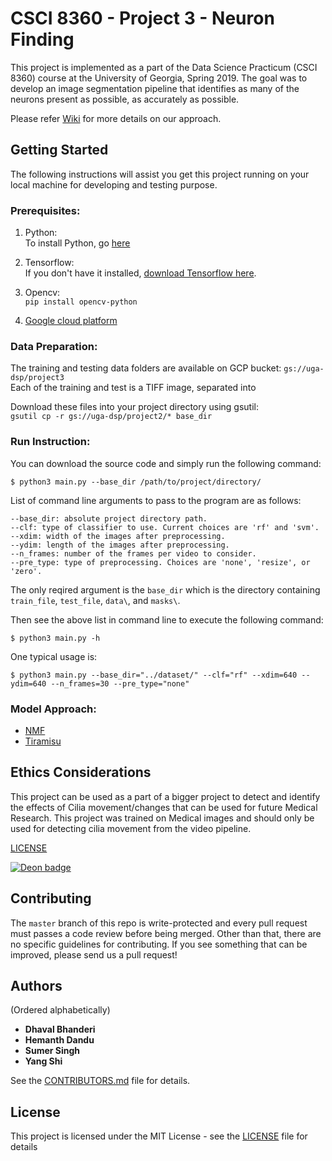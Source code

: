 # CSCI 8360 - Project 3 - Neuron Finding

This project is implemented as a part of the Data Science Practicum (CSCI 8360) course at the University of Georgia, Spring 2019.
The goal was to develop an image segmentation pipeline that identifies as many of the neurons present as possible, as accurately as possible.

Please refer [Wiki](https://github.com/dsp-uga/Team-keller/wiki) for more details on our approach.

## Getting Started 

The following instructions will assist you get this project running on your local machine for developing and testing purpose.

### Prerequisites:

1. Python: <br />
    To install Python, go [here](https://www.python.org/downloads/)
    
2. Tensorflow: <br />
    If you don't have it installed, [download Tensorflow here](https://www.tensorflow.org/install).

3. Opencv: <br />
    `pip install opencv-python` 

4. [Google cloud platform](https://github.com/dsp-uga/Team-thweatt-p2/wiki/Google-Cloud-Platform-set-up)

### Data Preparation:
The training and testing data folders are available on GCP bucket: `gs://uga-dsp/project3` <br />
Each of the training and test is a TIFF image, separated into 

Download these files into your project directory using gsutil:<br />
`gsutil cp -r gs://uga-dsp/project2/* base_dir`

### Run Instruction:

You can download the source code and simply run the following command:

`$ python3 main.py --base_dir /path/to/project/directory/`

List of command line arguments to pass to the program are as follows:

	--base_dir: absolute project directory path.
	--clf: type of classifier to use. Current choices are 'rf' and 'svm'.
	--xdim: width of the images after preprocessing.
	--ydim: length of the images after preprocessing.
	--n_frames: number of the frames per video to consider.
	--pre_type: type of preprocessing. Choices are 'none', 'resize', or 'zero'.

The only reqired argument is the `base_dir` which is the directory containing `train_file`, `test_file`, `data\`, and `masks\`.

Then see the above list in command line to execute the following command:

`$ python3 main.py -h`

One typical usage is:

`$ python3 main.py --base_dir="../dataset/" --clf="rf" --xdim=640 --ydim=640 --n_frames=30 --pre_type="none"`


### Model Approach:

- [NMF](https://github.com/dsp-uga/Team-thweatt-p2/wiki/Model-Approaches)
- [Tiramisu](https://github.com/dsp-uga/Team-thweatt-p2/wiki/Future-Work)

## Ethics Considerations
This project can be used as a part of a bigger project to detect and identify the effects of Cilia movement/changes that can be used for future Medical Research. This project was trained on Medical images and should only be used for detecting cilia movement from the video pipeline. 

[LICENSE](https://github.com/dsp-uga/Team-keller/blob/master/ETHICS)

[![Deon badge](https://img.shields.io/badge/ethics%20checklist-deon-brightgreen.svg?style=popout-square)](http://deon.drivendata.org/)

## Contributing

The `master` branch of this repo is write-protected and every pull request must passes a code review before being merged.
Other than that, there are no specific guidelines for contributing.
If you see something that can be improved, please send us a pull request!

## Authors
(Ordered alphabetically)

- **Dhaval Bhanderi**
- **Hemanth Dandu**
- **Sumer Singh**
- **Yang Shi** 


See the [CONTRIBUTORS.md](https://github.com/dsp-uga/team-keller/blob/master/CONTRIBUTORS.md) file for details.

## License

This project is licensed under the MIT License - see the [LICENSE](https://github.com/dsp-uga/Team-thweatt-p2/blob/master/LICENSE) file for details

